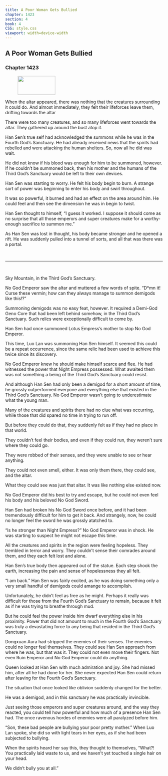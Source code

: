 ```yaml
---
title: A Poor Woman Gets Bullied
chapter: 1423
section: 4
book: 4
CSS: style.css
viewport: width=device-width
---
```


## A Poor Woman Gets Bullied

### Chapter 1423

<figure>
	<img src="../Images/gem.gif" alt="" id="gem" width="120" height="60" />
</figure>

When the altar appeared, there was nothing that the creatures surrounding it could do. And almost immediately, they felt their lifeforces leave them, drifting towards the altar

There were too many creatures, and so many lifeforces went towards the altar. They gathered up around the bust atop it.

Han Sen’s true self had acknowledged the summons while he was in the Fourth God’s Sanctuary. He had already received news that the spirits had rebelled and were attacking the human shelters. So, now all he did was wait.

He did not know if his blood was enough for him to be summoned, however. If he couldn’t be summoned back, then his mother and the humans of the Third God’s Sanctuary would be left to their own devices.

Han Sen was starting to worry. He felt his body begin to burn. A strange sort of power was beginning to enter his body and swirl throughout.

It was so powerful, it burned and had an effect on the area around him. He could feel and then see the dimension he was in begin to twist.

Han Sen thought to himself, “I guess it worked. I suppose it should come as no surprise that all those emperors and super creatures make for a worthy-enough sacrifice to summon me.”

As Han Sen was lost in thought, his body became stronger and he opened a rift. He was suddenly pulled into a tunnel of sorts, and all that was there was a portal.

<br>

*****

<br>

Sky Mountain, in the Third God’s Sanctuary.

No God Emperor saw the altar and muttered a few words of spite. “D*mn it! Curse these vermin; how can they always manage to summon demigods like this!?”

Summoning demigods was no easy feat, however. It required a Demi-God Geno Core that had been left behind somehow, in the Third God’s Sanctuary. Such relics were exceptionally difficult to come by.

Han Sen had once summoned Lotus Empress’s mother to stop No God Emperor.

This time, Luo Lan was summoning Han Sen himself. It seemed this could be a repeat occurrence, since the same relic had been used to achieve this twice since its discovery.

No God Emperor knew he should make himself scarce and flee. He had witnessed the power that Night Empress possessed. What awaited them was not something a being of the Third God’s Sanctuary could resist.

And although Han Sen had only been a demigod for a short amount of time, he grossly outperformed everyone and everything else that existed in the Third God’s Sanctuary. No God Emperor wasn’t going to underestimate what the young man.

Many of the creatures and spirits there had no clue what was occurring, while those that did spared no time in trying to run off.

But before they could do that, they suddenly felt as if they had no place in that world.

They couldn’t feel their bodies, and even if they could run, they weren’t sure where they could go.

They were robbed of their senses, and they were unable to see or hear anything.

They could not even smell, either. It was only them there, they could see, and the altar.

What they could see was just that altar. It was like nothing else existed now.

No God Emperor did his best to try and escape, but he could not even feel his body and his beloved No God Sword.

Han Sen had broken his No God Sword once before, and it had been tremendously difficult for him to get it back. And strangely, now, he could no longer feel the sword he was grossly atatched to.

“Is he stronger than Night Empress?” No God Emperor was in shock. He was starting to suspect he might not escape this time.

All the creatures and spirits in the region were feeling hopeless. They trembled in terror and worry. They couldn’t sense their comrades around them, and they each felt lost and alone.

Han Sen’s true body then appeared out of the statue. Each step shook the earth, increasing the pain and sense of hopelessness they all felt.

“I am back.” Han Sen was fairly excited, as he was doing something only a very small handful of demigods could amange to accomplish.

Unfortunately, he didn’t feel as free as he might. Perhaps it really was difficult for those from the Fourth God’s Sanctuary to remain, because it felt as if he was trying to breathe through mud.

But he could feel the power inside him dwarf everything else in his proximity. Power that did not amount to much in the Fourth God’s Sanctuary was truly a devastating force to any being that resided in the Third God’s Sanctuary.

Dongxuan Aura had stripped the enemies of their senses. The enemies could no longer feel themselves. They could see Han Sen approach from where he was, but that was it. They could not even move their fingers. Not even Ruin Emperor and No God Emperor could do anything.

Queen looked at Han Sen with much admiration and joy. She had missed him, after all he had done for her. She never expected Han Sen could return after leaving for the Fourth God’s Sanctuary.

The situation that once looked like oblivion suddenly changed for the better.

He was a demigod, and in this sanctuary he was practically invincible.

Just seeing those emperors and super creatures around, and the way they reacted, you could tell how powerful and how much of a presence Han Sen had. The once ravenous hordes of enemies were all paralyzed before him.

“Son, these bad people are bullying your poor pretty mother.” When Luo Lan spoke, she did so with light tears in her eyes, as if she had been subjected to bullying.

When the spirits heard her say this, they thought to themselves, “What?! You practically laid waste to us, and we haven’t yet touched a single hair on your head.

We didn’t bully you at all.”
